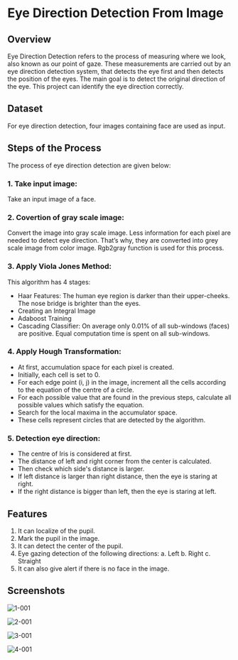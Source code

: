 # Eye Direction Detection From Image

## Overview
Eye Direction Detection refers to the process of measuring where we look, also known as our point of gaze. These measurements are carried out by an eye direction detection system, that detects the eye first and then detects the position of the eyes. The main goal is to detect the original direction of the eye. This project can identify the eye direction correctly.

## Dataset
For eye direction detection, four images containing face are used as input.

## Steps of the Process
The process of eye direction detection are given below:

### 1. Take input image:
Take an input image of a face.

### 2. Covertion of gray scale image: 
Convert the image into gray scale image. Less information for each pixel are needed to detect eye direction. That’s why, they are converted into grey scale image from color image. Rgb2gray function is used for this process. 

### 3. Apply Viola Jones Method: 

This algorithm has 4 stages:
-	Haar Features: The human eye region is darker than their upper-cheeks. The nose bridge is brighter than the eyes.
-	Creating an Integral Image
-	Adaboost Training
-	Cascading Classifier: On average only 0.01% of all sub-windows (faces) are positive. Equal computation time is spent on all sub-windows.

### 4. Apply Hough Transformation:
-	At first, accumulation space for each pixel is created. 
-	Initially, each cell is set to 0. 
-	For each edge point (i, j) in the image, increment all the cells according to the equation of the centre of a circle.
-	For each possible value that are found in the previous steps, calculate all possible values which satisfy the equation.
-	Search for the local maxima in the accumulator space. 
-	These cells represent circles that are detected by the algorithm.

### 5. Detection eye direction:
-	The centre of Iris is considered at first. 
-	The distance of left and right corner from the center is calculated.
-	Then check which side's distance is larger.
-	If left distance is larger than right distance, then the eye is staring at right. 
-	If the right distance is bigger than left, then the eye is staring at left.

## Features
1. It can localize of the pupil.
2. Mark the pupil in the image.
3. It can detect the center of the pupil.
4. Eye gazing detection of the following directions: a. Left b. Right c. Straight 
5. It can also give alert if there is no face in the image. 

## Screenshots
![1-001](https://user-images.githubusercontent.com/30154496/82124214-5642fd80-97bf-11ea-89ea-c99aecca4eb7.jpg)


![2-001](https://user-images.githubusercontent.com/30154496/82124217-57742a80-97bf-11ea-834f-2c533ae6e1e0.jpg)


![3-001](https://user-images.githubusercontent.com/30154496/82124218-580cc100-97bf-11ea-9c4d-811010b2b345.jpg)


![4-001](https://user-images.githubusercontent.com/30154496/82124219-58a55780-97bf-11ea-981d-a7fb682ecf64.jpg)



